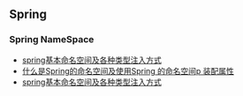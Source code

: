 ## Spring

### Spring NameSpace

- [spring基本命名空间及各种类型注入方式](https://www.cnblogs.com/zxf330301/articles/6132696.html)
- [什么是Spring的命名空间及使用Spring 的命名空间p 装配属性](https://www.cnblogs.com/suizhikuo/p/3641649.html)
- [spring基本命名空间及各种类型注入方式](https://blog.csdn.net/javawebxy/article/details/50486276)
